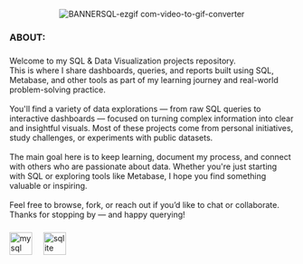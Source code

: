 <p align="center">
  <img src="https://github.com/user-attachments/assets/017e760b-4518-4a15-a082-e805ae4b7017" alt="BANNERSQL-ezgif com-video-to-gif-converter" />
</p>

###

<h3 align="left">ABOUT:</h3>

###

<p align="left">Welcome to my SQL & Data Visualization projects repository.<br>This is where I share dashboards, queries, and reports built using SQL, Metabase, and other tools as part of my learning journey and real-world problem-solving practice.<br><br>You'll find a variety of data explorations — from raw SQL queries to interactive dashboards — focused on turning complex information into clear and insightful visuals. Most of these projects come from personal initiatives, study challenges, or experiments with public datasets.<br><br>The main goal here is to keep learning, document my process, and connect with others who are passionate about data. Whether you're just starting with SQL or exploring tools like Metabase, I hope you find something valuable or inspiring.<br><br>Feel free to browse, fork, or reach out if you’d like to chat or collaborate.<br>Thanks for stopping by — and happy querying!</p>

###

<div align="left">
  <img src="https://cdn.jsdelivr.net/gh/devicons/devicon/icons/mysql/mysql-original.svg" height="40" alt="mysql logo"  />
  <img width="12" />
  <img src="https://cdn.jsdelivr.net/gh/devicons/devicon/icons/sqlite/sqlite-original.svg" height="40" alt="sqlite logo"  />
</div>

###
